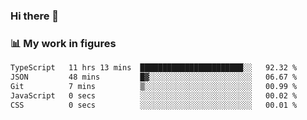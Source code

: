 ### Hi there 👋

### 📊 My work in figures

<!--START_SECTION:waka-->

```txt
TypeScript   11 hrs 13 mins  ███████████████████████░░   92.32 %
JSON         48 mins         █▓░░░░░░░░░░░░░░░░░░░░░░░   06.67 %
Git          7 mins          ▒░░░░░░░░░░░░░░░░░░░░░░░░   00.99 %
JavaScript   0 secs          ░░░░░░░░░░░░░░░░░░░░░░░░░   00.02 %
CSS          0 secs          ░░░░░░░░░░░░░░░░░░░░░░░░░   00.01 %
```

<!--END_SECTION:waka-->
